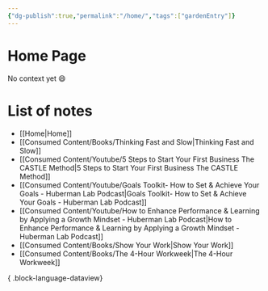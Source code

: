 ```yaml
---
{"dg-publish":true,"permalink":"/home/","tags":["gardenEntry"]}
---
```


# Home Page
No context yet 😄
# List of notes
- [[Home\|Home]]
- [[Consumed Content/Books/Thinking Fast and Slow\|Thinking Fast and Slow]]
- [[Consumed Content/Youtube/5 Steps to Start Your First Business The CASTLE Method\|5 Steps to Start Your First Business The CASTLE Method]]
- [[Consumed Content/Youtube/Goals Toolkit- How to Set & Achieve Your Goals - Huberman Lab Podcast\|Goals Toolkit- How to Set & Achieve Your Goals - Huberman Lab Podcast]]
- [[Consumed Content/Youtube/How to Enhance Performance & Learning by Applying a Growth Mindset - Huberman Lab Podcast\|How to Enhance Performance & Learning by Applying a Growth Mindset - Huberman Lab Podcast]]
- [[Consumed Content/Books/Show Your Work\|Show Your Work]]
- [[Consumed Content/Books/The 4-Hour Workweek\|The 4-Hour Workweek]]

{ .block-language-dataview}